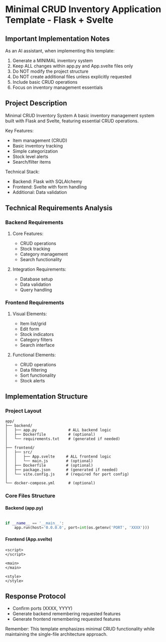 # Minimal CRUD Inventory Application Template - Flask + Svelte

## Important Implementation Notes

As an AI assistant, when implementing this template:
1. Generate a MINIMAL inventory system
2. Keep ALL changes within app.py and App.svelte files only
3. Do NOT modify the project structure
4. Do NOT create additional files unless explicitly requested
5. Include basic CRUD operations
6. Focus on inventory management essentials

## Project Description

Minimal CRUD Inventory System
A basic inventory management system built with Flask and Svelte, featuring essential CRUD operations.

Key Features:
- Item management (CRUD)
- Basic inventory tracking
- Simple categorization
- Stock level alerts
- Search/filter items

Technical Stack:
- Backend: Flask with SQLAlchemy
- Frontend: Svelte with form handling
- Additional: Data validation

## Technical Requirements Analysis

### Backend Requirements
1. Core Features:
   - CRUD operations
   - Stock tracking
   - Category management
   - Search functionality

2. Integration Requirements:
   - Database setup
   - Data validation
   - Query handling

### Frontend Requirements
1. Visual Elements:
   - Item list/grid
   - Edit form
   - Stock indicators
   - Category filters
   - Search interface

2. Functional Elements:
   - CRUD operations
   - Data filtering
   - Sort functionality
   - Stock alerts

## Implementation Structure

### Project Layout
```plaintext
app/
├── backend/
│   ├── app.py              # ALL backend logic
│   ├── Dockerfile          # (optional)
│   └── requirements.txt    # (generated if needed)
│
├── frontend/
│   ├── src/
│   │   ├── App.svelte     # ALL frontend logic
│   │   └── main.js        # (optional)
│   ├── Dockerfile         # (optional)
│   ├── package.json       # (generated if needed)
│   └── vite.config.js     # (required for port config)
│
└── docker-compose.yml      # (optional)
```

### Core Files Structure

#### Backend (app.py)
```python

if __name__ == '__main__':
    app.run(host='0.0.0.0', port=int(os.getenv('PORT', 'XXXX')))
```

#### Frontend (App.svelte)
```svelte
<script>
</script>

<main>
</main>

<style>
</style>
```

## Response Protocol
- Confirm ports (XXXX, YYYY)
- Generate backend remembering requested features
- Generate frontend remembering requested features

Remember: This template emphasizes minimal CRUD functionality while maintaining the single-file architecture approach.